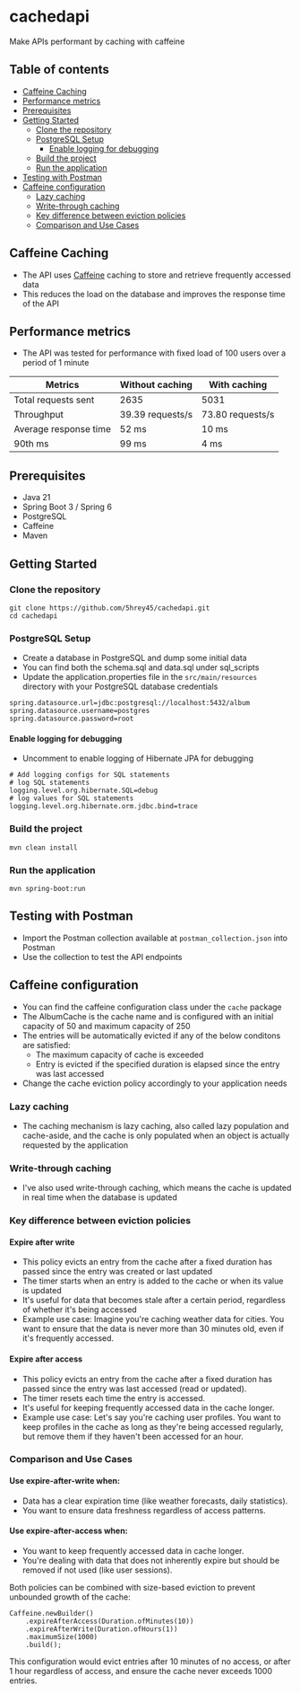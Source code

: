 # cachedapi
Make APIs performant by caching with caffeine

## Table of contents
- [Caffeine Caching](#caffeine-caching)
- [Performance metrics](#performance-metrics)
- [Prerequisites](#prerequisites)
- [Getting Started](#getting-started)
  - [Clone the repository](#clone-the-repository)
  - [PostgreSQL Setup](#postgresql-setup)
    - [Enable logging for debugging](#enable-logging-for-debugging)
  - [Build the project](#build-the-project)
  - [Run the application](#run-the-application)
- [Testing with Postman](#testing-with-postman)
- [Caffeine configuration](#caffeine-configuration)
  - [Lazy caching](#lazy-caching)
  - [Write-through caching](#write-through-caching)
  - [Key difference between eviction policies](#key-difference-between-eviction-policies)
  - [Comparison and Use Cases](#comparison-and-use-cases)

## Caffeine Caching

- The API uses [Caffeine](https://github.com/ben-manes/caffeine) caching to store and retrieve frequently accessed data
- This reduces the load on the database and improves the response time of the API

## Performance metrics

- The API was tested for performance with fixed load of 100 users over a period of 1 minute

| Metrics | Without caching  | With caching     |
| ------- |------------------|------------------|
| Total requests sent | 2635             | 5031             |
| Throughput | 39.39 requests/s | 73.80 requests/s |
| Average response time | 52 ms            | 10 ms            |
| 90th ms | 99 ms            | 4 ms             |

## Prerequisites
- Java 21
- Spring Boot 3 / Spring 6
- PostgreSQL
- Caffeine
- Maven

## Getting Started

### Clone the repository
```
git clone https://github.com/5hrey45/cachedapi.git
cd cachedapi
```

### PostgreSQL Setup
- Create a database in PostgreSQL and dump some initial data
- You can find both the schema.sql and data.sql under sql_scripts
- Update the application.properties file in the `src/main/resources` directory with your PostgreSQL database credentials
```
spring.datasource.url=jdbc:postgresql://localhost:5432/album
spring.datasource.username=postgres
spring.datasource.password=root
```

#### Enable logging for debugging
- Uncomment to enable logging of Hibernate JPA for debugging
```
# Add logging configs for SQL statements
# log SQL statements
logging.level.org.hibernate.SQL=debug
# log values for SQL statements
logging.level.org.hibernate.orm.jdbc.bind=trace
```

### Build the project
```
mvn clean install
```

### Run the application
```
mvn spring-boot:run
```

## Testing with Postman
- Import the Postman collection available at `postman_collection.json` into Postman
- Use the collection to test the API endpoints

## Caffeine configuration
- You can find the caffeine configuration class under the `cache` package
- The AlbumCache is the cache name and is configured with an initial capacity of 50 and maximum capacity of 250
- The entries will be automatically evicted if any of the below conditons are satisfied:
  - The maximum capacity of cache is exceeded
  - Entry is evicted if the specified duration is elapsed since the entry was last accessed
- Change the cache eviction policy accordingly to your application needs

### Lazy caching
- The caching mechanism is lazy caching, also called lazy population and cache-aside, and the cache is only populated
  when an object is actually requested by the application

### Write-through caching
- I've also used write-through caching, which means the cache is updated in real time when the database is updated

### Key difference between eviction policies
#### Expire after write
- This policy evicts an entry from the cache after a fixed duration has passed since the entry was created or last updated
- The timer starts when an entry is added to the cache or when its value is updated
- It's useful for data that becomes stale after a certain period, regardless of whether it's being accessed
- Example use case:
  Imagine you're caching weather data for cities. You want to ensure that the data is never more than 30 minutes old,
  even if it's frequently accessed.

#### Expire after access
- This policy evicts an entry from the cache after a fixed duration has passed since the entry was last accessed (read or updated).
- The timer resets each time the entry is accessed.
- It's useful for keeping frequently accessed data in the cache longer.
- Example use case:
  Let's say you're caching user profiles. You want to keep profiles in the cache as long as they're being accessed regularly,
  but remove them if they haven't been accessed for an hour.

### Comparison and Use Cases

#### Use expire-after-write when:

- Data has a clear expiration time (like weather forecasts, daily statistics).
- You want to ensure data freshness regardless of access patterns.


#### Use expire-after-access when:

- You want to keep frequently accessed data in cache longer.
- You're dealing with data that does not inherently expire but should be removed if not used (like user sessions).

Both policies can be combined with size-based eviction to prevent unbounded growth of the cache:
```
Caffeine.newBuilder()
    .expireAfterAccess(Duration.ofMinutes(10))
    .expireAfterWrite(Duration.ofHours(1))
    .maximumSize(1000)
    .build();
```
This configuration would evict entries after 10 minutes of no access, or after 1 hour regardless of access,
and ensure the cache never exceeds 1000 entries.
